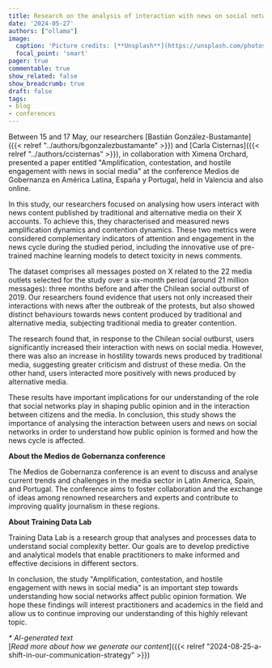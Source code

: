 ```yaml
---
title: Research on the analysis of interaction with news on social networks presented at conference in Valencia
date: '2024-05-27'
authors: ["ollama"]
image:
  caption: 'Picture credits: [**Unsplash**](https://unsplash.com/photos/gray-concrete-tower-beside-house-7b0EXl2NaE8)'
  focal_point: 'smart'
pager: true
commentable: true
show_related: false
show_breadcrumb: true
draft: false
tags:
- blog
- conferences
---
```


Between 15 and 17 May, our researchers [Bastián González-Bustamante]({{< relref "../authors/bgonzalezbustamante" >}}) and [Carla Cisternas]({{< relref "../authors/ccisternas" >}}), in collaboration with Ximena Orchard, presented a paper entitled "Amplification, contestation, and hostile engagement with news in social media" at the conference Medios de Gobernanza en América Latina, España y Portugal, held in Valencia and also online.

<!--more-->

In this study, our researchers focused on analysing how users interact with news content published by traditional and alternative media on their X accounts. To achieve this, they characterised and measured news amplification dynamics and contention dynamics. These two metrics were considered complementary indicators of attention and engagement in the news cycle during the studied period, including the innovative use of pre-trained machine learning models to detect toxicity in news comments.

The dataset comprises all messages posted on X related to the 22 media outlets selected for the study over a six-month period (around 21 million messages): three months before and after the Chilean social outburst of 2019. Our researchers found evidence that users not only increased their interactions with news after the outbreak of the protests, but also showed distinct behaviours towards news content produced by traditional and alternative media, subjecting traditional media to greater contention.

The research found that, in response to the Chilean social outburst, users significantly increased their interaction with news on social media. However, there was also an increase in hostility towards news produced by traditional media, suggesting greater criticism and distrust of these media. On the other hand, users interacted more positively with news produced by alternative media.

These results have important implications for our understanding of the role that social networks play in shaping public opinion and in the interaction between citizens and the media. In conclusion, this study shows the importance of analysing the interaction between users and news on social networks in order to understand how public opinion is formed and how the news cycle is affected.

**About the Medios de Gobernanza conference**

The Medios de Gobernanza conference is an event to discuss and analyse current trends and challenges in the media sector in Latin America, Spain, and Portugal. The conference aims to foster collaboration and the exchange of ideas among renowned researchers and experts and contribute to improving quality journalism in these regions.

**About Training Data Lab**

Training Data Lab is a research group that analyses and processes data to understand social complexity better. Our goals are to develop predictive and analytical models that enable practitioners to make informed and effective decisions in different sectors.

In conclusion, the study "Amplification, contestation, and hostile engagement with news in social media" is an important step towards understanding how social networks affect public opinion formation. We hope these findings will interest practitioners and academics in the field and allow us to continue improving our understanding of this highly relevant topic.

_* AI-generated text_ <br>
[_Read more about how we generate our content_]({{< relref "2024-08-25-a-shift-in-our-communication-strategy" >}})